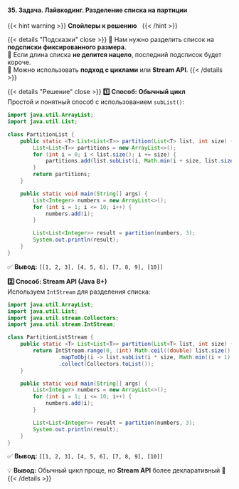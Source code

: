 #### 35. Задача. Лайвкодинг. Разделение списка на партиции



{{< hint warning >}}
**Спойлеры к решению**  
{{< /hint >}}

{{< details "Подсказки" close >}}
🔹 Нам нужно разделить список на **подсписки фиксированного размера**.  
🔹 Если длина списка **не делится нацело**, последний подсписок будет короче.  
🔹 Можно использовать **подход с циклами** или **Stream API**.
{{< /details >}}

{{< details "Решение" close >}}
**1️⃣ Способ: Обычный цикл**  
Простой и понятный способ с использованием `subList()`:

```java
import java.util.ArrayList;
import java.util.List;

class PartitionList {
    public static <T> List<List<T>> partition(List<T> list, int size) {
        List<List<T>> partitions = new ArrayList<>();
        for (int i = 0; i < list.size(); i += size) {
            partitions.add(list.subList(i, Math.min(i + size, list.size())));
        }
        return partitions;
    }

    public static void main(String[] args) {
        List<Integer> numbers = new ArrayList<>();
        for (int i = 1; i <= 10; i++) {
            numbers.add(i);
        }

        List<List<Integer>> result = partition(numbers, 3);
        System.out.println(result);
    }
}
```

✅ **Вывод:** `[[1, 2, 3], [4, 5, 6], [7, 8, 9], [10]]`

**2️⃣ Способ: Stream API (Java 8+)**  
Используем `IntStream` для разделения списка:

```java
import java.util.ArrayList;
import java.util.List;
import java.util.stream.Collectors;
import java.util.stream.IntStream;

class PartitionListStream {
    public static <T> List<List<T>> partition(List<T> list, int size) {
        return IntStream.range(0, (int) Math.ceil((double) list.size() / size))
                .mapToObj(i -> list.subList(i * size, Math.min((i + 1) * size, list.size())))
                .collect(Collectors.toList());
    }

    public static void main(String[] args) {
        List<Integer> numbers = new ArrayList<>();
        for (int i = 1; i <= 10; i++) {
            numbers.add(i);
        }

        List<List<Integer>> result = partition(numbers, 3);
        System.out.println(result);
    }
}
```

✅ **Вывод:** `[[1, 2, 3], [4, 5, 6], [7, 8, 9], [10]]`

💡 **Вывод:** Обычный цикл проще, но **Stream API** более декларативный 🚀
{{< /details >}}
